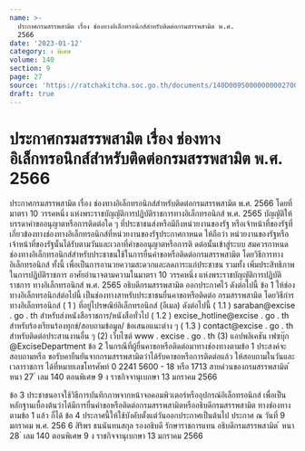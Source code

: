 ```yaml
---
name: >-
  ประกาศกรมสรรพสามิต เรื่อง ช่องทางอิเล็กทรอนิกส์สำหรับติดต่อกรมสรรพสามิต พ.ศ.
  2566
date: '2023-01-12'
category: ง พิเศษ
volume: 140
section: 9
page: 27
source: 'https://ratchakitcha.soc.go.th/documents/140D009S0000000002700.pdf'
draft: true
---
```


# ประกาศกรมสรรพสามิต เรื่อง ช่องทางอิเล็กทรอนิกส์สำหรับติดต่อกรมสรรพสามิต พ.ศ. 2566

ประกาศกรมสรรพสามิต เรื่อง ช่องทางอิเล็กทรอนิกส์สำหรับติดต่อกรมสรรพสามิต พ.ศ. 2566 โดยที่มาตรา 10 วรรคหนึ่ง แห่งพระราชบัญญัติการปฏิบัติราชการทางอิเล็กทรอนิกส์ พ.ศ. 2565 บัญญัติให้บรรดาคำขออนุญาตหรือการติดต่อใด ๆ ที่ประชาชนส่งหรือมีถึงหน่วยงานของรัฐ หรือเจ้าหน้าที่ของรัฐที่เกี่ยวข้องทางช่องทางอิเล็กทรอนิกส์ที่หน่วยงานของรัฐประกาศกาหนด ให้ถือว่า หน่วยงานของรัฐหรือเจ้าหน้าที่ของรัฐนั้นได้รับตามวันและเวลาที่คำขออนุญาตหรือการติ ดต่อนั้นเข้าสู่ระบบ สมควรกาหนดช่องทางอิเล็กทรอนิกส์สำหรับประชาชนใช้ในการยื่นคำขอหรือติดต่อกรมสรรพสามิต โดยวิธีการทางอิเล็กทรอนิกส์ ทั้งนี้ เพื่อเป็นการอานวยความสะดวกและลดภาระแก่ประชาชน รวมทั้ง เพิ่มประสิทธิภาพในการปฏิบัติราชการ อาศัยอำนาจตามความในมาตรา 10 วรรคหนึ่ง แห่งพระราชบัญญัติการปฏิบัติราชการ ทางอิเล็กทรอนิกส์ พ.ศ. 2565 อธิบดีกรมสรรพสามิต ออกประกาศไว้ ดังต่อไปนี้ ข้อ 1 ให้ช่องทางอิเล็กทรอนิกส์ต่อไปนี้ เป็นช่องทางสาหรับประชาชนยื่นคาขอหรือติดต่อ กรมสรรพสามิต โดยวิธีกำรทางอิเล็กทรอนิกส์ ( 1 ) ที่อยู่ไปรษณีย์อิเล็กทรอนิกส์ (อีเมล) ดังต่อไปนี้ ( 1.1 ) saraban@excise . go . th สำหรับส่งหนังสือราชการ/หนังสือทั่วไป ( 1.2 ) excise_hotline@excise . go . th สำหรับร้องเรียนร้องทุกข์/สอบถามข้อมูล/ ข้อเสนอแนะต่าง ๆ ( 1.3 ) contact@excise . go . th สำหรับติดต่อประสานงานอื่น ๆ (2) เว็บไซต์ www . excise . go . th (3) แอปพลิเคชัน เฟซบุ๊ก @ExciseDepartment ข้อ 2 ในกรณีที่ผู้ยื่นคาขอหรือติดต่อมาทางช่องทางตามข้อ 1 ประสงค์จะสอบถามหรือ ขอรับคายืนยันจากกรมสรรพสามิตว่าได้รับคาขอหรือการติดต่อแล้ว ให้สอบถามในวันและเวลาราชการ ได้ที่หมายเลขโทรศัพท์ 0 2241 5600 - 18 หรือ 1713 สายด่วนของกรมสรรพสามิต ้ หนา 27 ่ เลม 140 ตอนพิเศษ 9 ง ราชกิจจานุเบกษา 13 มกราคม 2566

ข้อ 3 ประชาชนอาจใช้วิธีการบันทึกภาพจากหน้าจอคอมพิวเตอร์หรืออุปกรณ์อิเล็กทรอนิกส์ เพื่อเป็นหลักฐานเบื้องต้นว่าได้มีการยื่นคำขอหรือติดต่อกรมสรรพสามิตหรืออธิบดีกรมสรรพสามิต ทางช่องทางตามข้อ 1 แล้ว ก็ได้ ข้อ 4 ประกาศนี้ให้ใช้บังคับตั้งแต่วันออกประกาศเป็นต้นไป ประกาศ ณ วันที่ 9 มกราคม พ.ศ. 256 6 สิริพร ธนนันทนสกุล รองอธิบดี รักษาราชการแทน อธิบดีกรมสรรพสามิต ้ หนา 28 ่ เลม 140 ตอนพิเศษ 9 ง ราชกิจจานุเบกษา 13 มกราคม 2566
